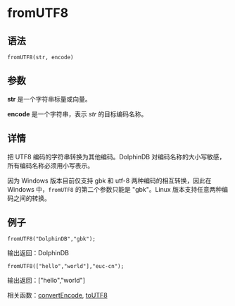 # fromUTF8

## 语法

`fromUTF8(str, encode)`

## 参数

**str** 是一个字符串标量或向量。

**encode** 是一个字符串，表示 *str* 的目标编码名称。

## 详情

把 UTF8 编码的字符串转换为其他编码。DolphinDB 对编码名称的大小写敏感，所有编码名称必须用小写表示。

因为 Windows 版本目前仅支持 gbk 和 utf-8 两种编码的相互转换，因此在 Windows
中，`fromUTF8` 的第二个参数只能是 "gbk"。Linux 版本支持任意两种编码之间的转换。

## 例子

```
fromUTF8("DolphinDB","gbk");
```

输出返回：DolphinDB

```
fromUTF8(["hello","world"],"euc-cn");
```

输出返回：["hello","world"]

相关函数：[convertEncode](../c/convertEncode.html), [toUTF8](../t/toUTF8.html)

